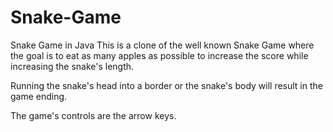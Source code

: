 # Snake-Game
Snake Game in Java
This is a clone of the well known Snake Game where the goal is to eat as many apples as possible to increase the score while increasing the snake's length.

Running the snake's head into a border or the snake's body will result in the game ending.

The game's controls are the arrow keys.